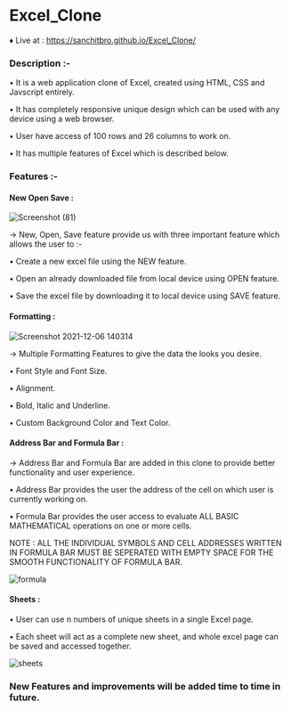 # Excel_Clone

♦ Live at : https://sanchitbro.github.io/Excel_Clone/



### Description :-
• It is a web application clone of Excel, created using HTML, CSS and Javscript entirely.

• It has completely responsive unique design which can be used with any device using a web browser.

• User have access of 100 rows and 26 columns to work on.

•  It has multiple features of Excel which is described below.


### Features :-

#### New Open Save :
![Screenshot (81)](https://user-images.githubusercontent.com/77201192/144808456-b8d77811-fc61-4c9f-9b34-b358cd5dd206.png)

  → New, Open, Save feature provide us with three important feature which allows the user to :-
  
   • Create a new excel file using the NEW feature.

   • Open an already downloaded file from local device using OPEN feature.

   • Save the excel file by downloading it to local device using SAVE feature.

#### Formatting :
![Screenshot 2021-12-06 140314](https://user-images.githubusercontent.com/77201192/144813365-a191a248-0d2d-441b-9053-926ccda85516.png)
 
 → Multiple Formatting Features to give the data the looks you desire.

• Font Style and Font Size.

• Alignment.

• Bold, Italic and Underline.

• Custom Background Color and Text Color.

#### Address Bar and Formula Bar :
→ Address Bar and Formula Bar are added in this clone to provide better functionality and user experience.

• Address Bar provides the user the address of the cell on which user is currently working on.

• Formula Bar provides the user access to evaluate ALL BASIC MATHEMATICAL operations on one or more cells.

NOTE : ALL THE INDIVIDUAL SYMBOLS AND CELL ADDRESSES WRITTEN IN FORMULA BAR MUST BE SEPERATED WITH EMPTY SPACE FOR THE SMOOTH FUNCTIONALITY OF FORMULA BAR.

![formula](https://user-images.githubusercontent.com/77201192/144818496-e8bd1c58-6971-4f62-99f7-fdb04d8283c0.gif)

#### Sheets :
• User can use n numbers of unique sheets in a single Excel page.

• Each sheet will act as a complete new sheet, and whole excel page can be saved and accessed together.

![sheets](https://user-images.githubusercontent.com/77201192/144820227-97accd4e-dcb1-449b-b24d-2b0160fc5c99.png)

### New Features and improvements will be added time to time in future.

